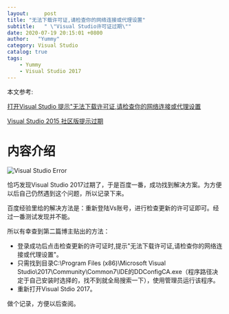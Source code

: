 ```yaml
---
layout:     post
title: "无法下载许可证,请检查你的网络连接或代理设置"
subtitle:   " \"Visual Studio许可证过期\""
date: 2020-07-19 20:15:01 +0800
author:   "Yummy"
category: Visual Studio
catalog: true
tags:
    - Yummy
    - Visual Studio 2017 
---
```


本文参考:

[打开Visual Studio 提示"无法下载许可证,请检查你的网络连接或代理设置](https://www.cnblogs.com/bibi-feiniaoyuan/p/13131644.html)

[Visual Studio 2015 社区版提示过期](https://jingyan.baidu.com/article/0bc808fc58e5b11bd485b9a9.html)

# 内容介绍

![Visual Studio Error](https://img2020.cnblogs.com/blog/994461/202006/994461-20200615161706888-1336774199.png)

恰巧发现Visual Studio 2017过期了，于是百度一番，成功找到解决方案。为方便以后自己仍然遇到这个问题，所以记录下来。

百度经验里给的解决方法是：重新登陆Vs账号，进行检查更新的许可证即可。经过一番测试发现并不能。

所以有幸查到第二篇博主贴出的方法：

- 登录成功后点击检查更新的许可证时,提示"无法下载许可证,请检查你的网络连接或代理设置"。
- 只需找到目录C:\Program Files (x86)\Microsoft Visual Studio\2017\Community\Common7\IDE的DDConfigCA.exe（程序路径决定于自己安装时选择的，找不到就全局搜索一下），使用管理员运行该程序。
- 重新打开Visual Stdio 2017。

做个记录，方便以后查阅。